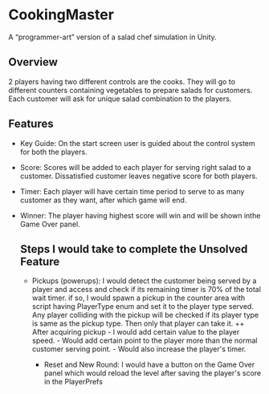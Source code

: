 # CookingMaster
A “programmer-art” version of a salad chef simulation in Unity.

## Overview
2 players having two different controls are the cooks. They will go to different counters containing vegetables to prepare salads for customers.
Each customer will ask for unique salad combination to the players.

## Features
- Key Guide: On the start screen user is guided about the control system for both the players.
- Score: Scores will be added to each player for serving right salad to a customer. Dissatisfied customer leaves negative score for both players.
- Timer: Each player will have certain time period to serve to as many customer as they want, after which game will end.
- Winner: The player having highest score will win and will be shown inthe Game Over panel.

  ## Steps I would take to complete the Unsolved Feature
  - Pickups (powerups): I would detect the customer being served by a player and access and check if its remaining timer is 70% of the total wait timer.
    if so, I would spawn a pickup in the counter area with script having PlayerType enum and set it to the player type served.
    Any player colliding with the pickup will be checked if its player type is same as the pickup type.
    Then only that player can take it.
    ++ After acquiring pickup
            - I would add certain value to the player speed.
            - Would add certain point to the player more than the normal customer serving point.
            - Would also increase the player's timer.

    - Reset and New Round: I would have a button on the Game Over panel which would reload the level after saving the player's score in the PlayerPrefs
